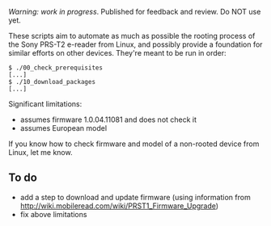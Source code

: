 *Warning: work in progress*. Published for feedback and review. Do NOT
 use yet.

These scripts aim to automate as much as possible the rooting process
of the Sony PRS-T2 e-reader from Linux, and possibly provide a
foundation for similar efforts on other devices. They're meant to be
run in order:

    $ ./00_check_prerequisites
    [...]
    $ ./10_download_packages
    [...]

Significant limitations:

- assumes firmware 1.0.04.11081 and does not check it
- assumes European model

If you know how to check firmware and model of a non-rooted device
from Linux, let me know.

To do
-----

- add a step to download and update firmware (using information from
  http://wiki.mobileread.com/wiki/PRST1_Firmware_Upgrade)
- fix above limitations
